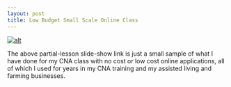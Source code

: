 ```yaml
---
layout: post
title: Low Budget Small Scale Online Class
---
```


[![alt](https://www.keepandshare.com/userpics/h/e/a/r/tnhandstraining/2019-02/sb/refront-90806424.jpg?ts=1550286497)](https://www.keepandshare.com/photo/539351/chapter-07-basic-nursing-skills-sample-section-1-a1-only?ifr=y)

The above partial-lesson slide-show link is just a small sample of what I have done for my CNA class with no cost or low cost online applications, all of which I used for years in my CNA training and my assisted living and farming businesses.
